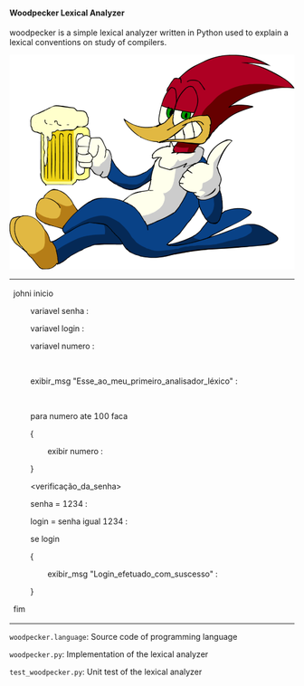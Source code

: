 #### Woodpecker Lexical Analyzer

woodpecker is a simple lexical analyzer written in Python used to explain a lexical conventions on study of compilers.

![woodpecker image](woodpecker.png)


<table border="0" cellspacing="0" cellpadding="0" class="Tabela2"><colgroup><col width="721" /></colgroup><tr class="Tabela21"><td style="text-align:left;width:16.503cm; " class="Tabela2_A1"><p class="P5"><span class="Subtle_20_Reference"><span class="T9">johni</span></span><span class="Subtle_20_Reference"><span class="T10"> </span></span><span class="Subtle_20_Reference"><span class="T12">inicio</span></span></p><p class="P18"><span class="Subtle_20_Reference"><span class="T10">&nbsp; &nbsp; &nbsp; &nbsp; </span></span><span class="Subtle_20_Reference"><span class="T12">variavel</span></span><span class="Subtle_20_Reference"><span class="T10"> </span></span><span class="Subtle_20_Reference"><span class="T13">senha </span></span><span class="Subtle_20_Reference"><span class="T14">:</span></span></p><p class="P18"><span class="Subtle_20_Reference"><span class="T10">&nbsp; &nbsp; &nbsp; &nbsp; </span></span><span class="Subtle_20_Reference"><span class="T12">variavel</span></span><span class="Subtle_20_Reference"><span class="T10"> </span></span><span class="Subtle_20_Reference"><span class="T13">login </span></span><span class="Subtle_20_Reference"><span class="T14">:</span></span></p><p class="P18"><span class="Subtle_20_Reference"><span class="T10">&nbsp; &nbsp; &nbsp; &nbsp; </span></span><span class="Subtle_20_Reference"><span class="T12">variavel</span></span><span class="Subtle_20_Reference"><span class="T10"> </span></span><span class="Subtle_20_Reference"><span class="T13">numero</span></span><span class="Subtle_20_Reference"><span class="T10"> </span></span><span class="Subtle_20_Reference"><span class="T14">:</span></span></p><p class="P18"><span class="Subtle_20_Reference"><span class="T10">&nbsp; &nbsp; &nbsp; &nbsp; </span></span></p><p class="P18"><span class="Subtle_20_Reference"><span class="T10">&nbsp; &nbsp; &nbsp; &nbsp; </span></span><span class="Subtle_20_Reference"><span class="T13">exibir_msg</span></span><span class="Subtle_20_Reference"><span class="T10"> </span></span><span class="Subtle_20_Reference"><span class="T15">"Esse_ao_meu_primeiro_analisador_léxico"</span></span><span class="Subtle_20_Reference"><span class="T10"> </span></span><span class="Subtle_20_Reference"><span class="T14">:</span></span></p><p class="P18"><span class="Subtle_20_Reference"><span class="T10">&nbsp; &nbsp; &nbsp; &nbsp; </span></span></p><p class="P18"><span class="Subtle_20_Reference"><span class="T10">&nbsp; &nbsp; &nbsp; &nbsp; </span></span><span class="Subtle_20_Reference"><span class="T12">para</span></span><span class="Subtle_20_Reference"><span class="T10"> </span></span><span class="Subtle_20_Reference"><span class="T13">numero</span></span><span class="Subtle_20_Reference"><span class="T10"> </span></span><span class="Subtle_20_Reference"><span class="T12">ate</span></span><span class="Subtle_20_Reference"><span class="T10"> </span></span><span class="Subtle_20_Reference"><span class="T16">100</span></span><span class="Subtle_20_Reference"><span class="T10"> </span></span><span class="Subtle_20_Reference"><span class="T12">faca</span></span></p><p class="P18"><span class="Subtle_20_Reference"><span class="T10">&nbsp; &nbsp; &nbsp; &nbsp; {</span></span></p><p class="P18"><span class="Subtle_20_Reference"><span class="T10">&nbsp; &nbsp; &nbsp; &nbsp; &nbsp; &nbsp; &nbsp; &nbsp; </span></span><span class="Subtle_20_Reference"><span class="T13">exibir</span></span><span class="Subtle_20_Reference"><span class="T10"> </span></span><span class="Subtle_20_Reference"><span class="T13">numero </span></span><span class="Subtle_20_Reference"><span class="T14">:</span></span></p><p class="P18"><span class="Subtle_20_Reference"><span class="T10">&nbsp; &nbsp; &nbsp; &nbsp; }</span></span></p><p class="P19"><span class="Subtle_20_Reference"></span></p><p class="P18"><span class="Subtle_20_Reference"><span class="T10">&nbsp; &nbsp; &nbsp; &nbsp; &lt;verificação_da_senha&gt;</span></span></p><p class="P18"><span class="Subtle_20_Reference"><span class="T10">&nbsp; &nbsp; &nbsp; &nbsp; </span></span><span class="Subtle_20_Reference"><span class="T13">senha</span></span><span class="Subtle_20_Reference"><span class="T10"> = </span></span><span class="Subtle_20_Reference"><span class="T16">1234</span></span><span class="Subtle_20_Reference"><span class="T10"> </span></span><span class="Subtle_20_Reference"><span class="T14">:</span></span><span class="Subtle_20_Reference"><span class="T10">&nbsp; &nbsp; &nbsp; &nbsp; &nbsp; &nbsp; &nbsp; &nbsp; &nbsp; &nbsp; &nbsp; &nbsp; </span></span></p><p class="P18"><span class="Subtle_20_Reference"><span class="T10">&nbsp; &nbsp; &nbsp; &nbsp; </span></span><span class="Subtle_20_Reference"><span class="T13">login</span></span><span class="Subtle_20_Reference"><span class="T10"> = </span></span><span class="Subtle_20_Reference"><span class="T13">senha</span></span><span class="Subtle_20_Reference"><span class="T10"> </span></span><span class="Subtle_20_Reference"><span class="T12">igual</span></span><span class="Subtle_20_Reference"><span class="T10"> </span></span><span class="Subtle_20_Reference"><span class="T16">1234</span></span><span class="Subtle_20_Reference"><span class="T10"> </span></span><span class="Subtle_20_Reference"><span class="T14">:</span></span></p><p class="P20"><span class="Subtle_20_Reference"></span></p><p class="P18"><span class="Subtle_20_Reference"><span class="T10">&nbsp; &nbsp; &nbsp; &nbsp; </span></span><span class="Subtle_20_Reference"><span class="T12">se</span></span><span class="Subtle_20_Reference"><span class="T10"> </span></span><span class="Subtle_20_Reference"><span class="T13">login</span></span></p><p class="P18"><span class="Subtle_20_Reference"><span class="T10">&nbsp; &nbsp; &nbsp; &nbsp; {</span></span></p><p class="P18"><span class="Subtle_20_Reference"><span class="T10">&nbsp; &nbsp; &nbsp; &nbsp; &nbsp; &nbsp; &nbsp; &nbsp; </span></span><span class="Subtle_20_Reference"><span class="T13">exibir_msg</span></span><span class="Subtle_20_Reference"><span class="T15"> "Login_efetuado_com_suscesso"</span></span><span class="Subtle_20_Reference"><span class="T10"> </span></span><span class="Subtle_20_Reference"><span class="T14">:</span></span></p><p class="P18"><span class="Subtle_20_Reference"><span class="T10">&nbsp; &nbsp; &nbsp; &nbsp; }&nbsp; &nbsp; &nbsp; &nbsp; </span></span></p><p class="P17"><a id="__DdeLink__462_780515702"></a><span class="Subtle_20_Reference"><span class="T12">fim</span></span></p></td></tr></table>


`woodpecker.language`: Source code of programming language

`woodpecker.py`: Implementation of the lexical analyzer

`test_woodpecker.py`: Unit test of the lexical analyzer
